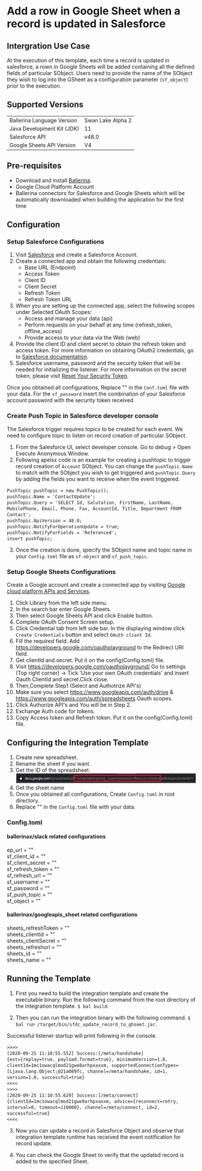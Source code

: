 # Add a row in Google Sheet when a record is updated in Salesforce
## Intergration Use Case
At the execution of this template, each time a record is updated in salesforce, a rown in Google Sheets will be added containing all the defined fields of particular SObject. Users need to provide the name of the SObject they wish to log into the GSheet as a configuration parameter (`sf_object`) prior to the execution. 

## Supported Versions

<table>
  <tr>
   <td>Ballerina Language Version
   </td>
   <td>Swan Lake Alpha 2
   </td>
  </tr>
  <tr>
   <td>Java Development Kit (JDK) 
   </td>
   <td>11
   </td>
  </tr>
  <tr>
   <td>Salesforce API 
   </td>
   <td>v48.0
   </td>
  </tr>
  <tr>
   <td>Google Sheets API Version
   </td>
   <td>V4
   </td>
  </tr>
</table>


## Pre-requisites
* Download and install [Ballerina](https://ballerinalang.org/downloads/).
* Google Cloud Platform Account
* Ballerina connectors for Salesforce and Google Sheets which will be automatically downloaded when building the application for the first time


## Configuration
### Setup Salesforce Configurations

1. Visit [Salesforce](https://www.salesforce.com/) and create a Salesforce Account.
2. Create a connected app and obtain the following credentials:
    *   Base URL (Endpoint)
    *   Access Token
    *   Client ID
    *   Client Secret
    *   Refresh Token
    *   Refresh Token URL
3. When you are setting up the connected app, select the following scopes under Selected OAuth Scopes:
    *   Access and manage your data (api)
    *   Perform requests on your behalf at any time (refresh_token, offline_access)
    *   Provide access to your data via the Web (web)
4. Provide the client ID and client secret to obtain the refresh token and access token. For more information on obtaining OAuth2 credentials, go to [Salesforce documentation](https://help.salesforce.com/articleView?id=remoteaccess_authenticate_overview.htm).
5.  Salesforce username, password and the security token that will be needed for initializing the listener. 
    For more information on the secret token, please visit [Reset Your Security Token](https://help.salesforce.com/articleView?id=user_security_token.htm&type=5).
    
Once you obtained all configurations, Replace "" in the `Conf.toml` file with your data. For the `sf_password` insert the combination of your Salesforce account password with the security token received 

### Create Push Topic in Salesforce developer console

The Salesforce trigger requires topics to be created for each event. We need to configure topic to listen on record creation of particular SObject. 

1. From the Salesforce UI, select developer console. Go to debug > Open Execute Anonymous Window. 
2. Following apelsx code is an example for creating a pushtopic to trigger record creation of `Account` SObject. You can change the `pushTopic.Name` to match with the SObject you wish to get triggered  and `pushTopic.Query` by adding the fields you want to receive when the event triggered.
```apex
PushTopic pushTopic = new PushTopic();
pushTopic.Name = 'ContactUpdate';
pushTopic.Query = 'SELECT Id, Salutation, FirstName, LastName, MobilePhone, Email, Phone, Fax, AccountId, Title, Department FROM Contact';
pushTopic.ApiVersion = 48.0;
pushTopic.NotifyForOperationUpdate = true;
pushTopic.NotifyForFields = 'Referenced';
insert pushTopic;
```
3. Once the creation is done, specify the SObject name and topic name in your `Config.toml` file as `sf-object` and `sf_push_topic`.

### Setup Google Sheets Configurations
Create a Google account and create a connected app by visiting [Google cloud platform APIs and Services](https://console.cloud.google.com/apis/dashboard). 

1. Click Library from the left side menu.
2. In the search bar enter Google Sheets.
3. Then select Google Sheets API and click Enable button.
4. Complete OAuth Consent Screen setup.
5. Click Credential tab from left side bar. In the displaying window click `Create Credentials` button and select `OAuth client Id`.
6. Fill the required field. Add https://developers.google.com/oauthplayground to the Redirect URI field.
7. Get clientId and secret. Put it on the config(Config.toml) file.
8. Visit https://developers.google.com/oauthplayground/ 
    Go to settings (Top right corner) -> Tick 'Use your own OAuth credentials' and insert Oauth ClientId and secret.Click close.
9. Then,Complete Step1 (Select and Authotrize API's)
10. Make sure you select https://www.googleapis.com/auth/drive & https://www.googleapis.com/auth/spreadsheets Oauth scopes.
11. Click Authorize API's and You will be in Step 2.
12. Exchange Auth code for tokens.
13. Copy Access token and Refresh token. Put it on the config(Config.toml) file.

## Configuring the Integration Template

1. Create new spreadsheet.
2. Rename the sheet if you want.
3. Get the ID of the spreadsheet.  
![alt text](../sfdc_update_record_to_ghseet/docs/images/spreadsheet_id_example.jpeg?raw=true)
5. Get the sheet name
6. Once you obtained all configurations, Create `Config.toml` in root directory.
7. Replace "" in the `Config.toml` file with your data.

### Config.toml 

#### ballerinax/slack related configurations 

ep_url = ""  
sf_client_id = ""  
sf_client_secret = ""  
sf_refresh_token = ""  
sf_refresh_url = ""  
sf_username = ""  
sf_password = ""  
sf_push_topic = ""  
sf_object = ""  


#### ballerinax/googleapis_sheet related configurations  

sheets_refreshToken = ""  
sheets_clientId = ""  
sheets_clientSecret = ""  
sheets_refreshurl = ""  
sheets_id = ""  
sheets_name = ""  

## Running the Template

1. First you need to build the integration template and create the executable binary. Run the following command from the root directory of the integration template. 
`$ bal build`. 

2. Then you can run the integration binary with the following command. 
`$ bal run /target/bin/sfdc_update_record_to_ghseet.jar`. 

Successful listener startup will print following in the console.
```
>>>>
[2020-09-25 11:10:55.552] Success:[/meta/handshake]
{ext={replay=true, payload.format=true}, minimumVersion=1.0, clientId=1mc1owacqlmod21gwe8arhpxaxxm, supportedConnectionTypes=[Ljava.lang.Object;@21a089fc, channel=/meta/handshake, id=1, version=1.0, successful=true}
<<<<
>>>>
[2020-09-25 11:10:55.629] Success:[/meta/connect]
{clientId=1mc1owacqlmod21gwe8arhpxaxxm, advice={reconnect=retry, interval=0, timeout=110000}, channel=/meta/connect, id=2, successful=true}
<<<<
```

3. Now you can update a record in Salesforce Object and observe that integration template runtime has received the event notification for record update.

4. You can check the Google Sheet to verify that the updated record is added to the specified Sheet. 


